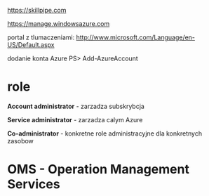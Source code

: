 https://skillpipe.com

https://manage.windowsazure.com

portal z tlumaczeniami:
http://www.microsoft.com/Language/en-US/Default.aspx

dodanie konta Azure
PS> Add-AzureAccount

# role

**Account administrator** - zarzadza subskrybcja

**Service administrator** - zarzadza calym Azure

**Co-administrator** - konkretne role administracyjne dla konkretnych zasobow

# OMS - Operation Management Services
